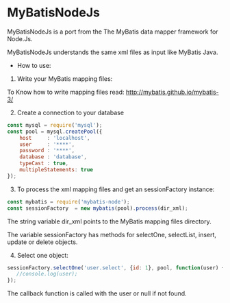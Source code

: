 MyBatisNodeJs
=============

MyBatisNodeJs is a port from the The MyBatis data mapper framework for Node.Js.

MyBatisNodeJs understands the same xml files as input like MyBatis Java.

* How to use:

1) Write your MyBatis mapping files:

To Know how to write mapping files read: 
http://mybatis.github.io/mybatis-3/

2) Create a connection to your database

```javascript
const mysql = require('mysql');
const pool = mysql.createPool({
    host     : 'localhost',
    user     : '****',
    password : '****',
    database : 'database',
    typeCast : true,
    multipleStatements: true
});
```

3) To process the xml mapping files and get an sessionFactory instance:

```javascript
const mybatis = require('mybatis-node');
const sessionFactory  = new mybatis(pool).process(dir_xml);
```

The string variable dir_xml points to the MyBatis mapping files directory.

The variable sessionFactory has methods for selectOne, selectList, insert, update or delete objects.

4) Select one object:

```javascript
sessionFactory.selectOne('user.select', {id: 1}, pool, function(user) {
   //console.log(user);
});
```

The callback function is called with the user or null if not found.
